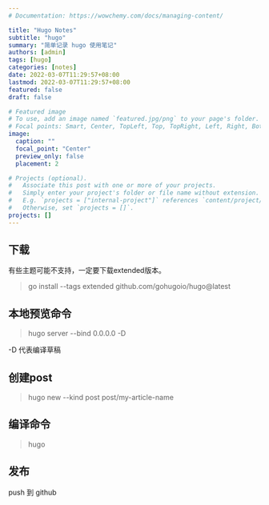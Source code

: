 ```yaml
---
# Documentation: https://wowchemy.com/docs/managing-content/

title: "Hugo Notes"
subtitle: "hugo"
summary: "简单记录 hugo 使用笔记"
authors: [admin]
tags: [hugo]
categories: [notes]
date: 2022-03-07T11:29:57+08:00
lastmod: 2022-03-07T11:29:57+08:00
featured: false
draft: false

# Featured image
# To use, add an image named `featured.jpg/png` to your page's folder.
# Focal points: Smart, Center, TopLeft, Top, TopRight, Left, Right, BottomLeft, Bottom, BottomRight.
image:
  caption: ""
  focal_point: "Center"
  preview_only: false
  placement: 2

# Projects (optional).
#   Associate this post with one or more of your projects.
#   Simply enter your project's folder or file name without extension.
#   E.g. `projects = ["internal-project"]` references `content/project/deep-learning/index.md`.
#   Otherwise, set `projects = []`.
projects: []
---
```


## 下载

有些主题可能不支持，一定要下载extended版本。

>go install --tags extended github.com/gohugoio/hugo@latest

## 本地预览命令

> hugo server --bind 0.0.0.0 -D

-D 代表编译草稿

## 创建post

> hugo new --kind post post/my-article-name

## 编译命令

> hugo

## 发布

push 到 github
